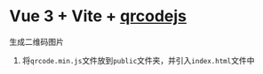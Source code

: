 # Vue 3 + Vite + [qrcodejs](https://github.com/davidshimjs/qrcodejs)

生成二维码图片

1. 将`qrcode.min.js`文件放到`public`文件夹，并引入`index.html`文件中